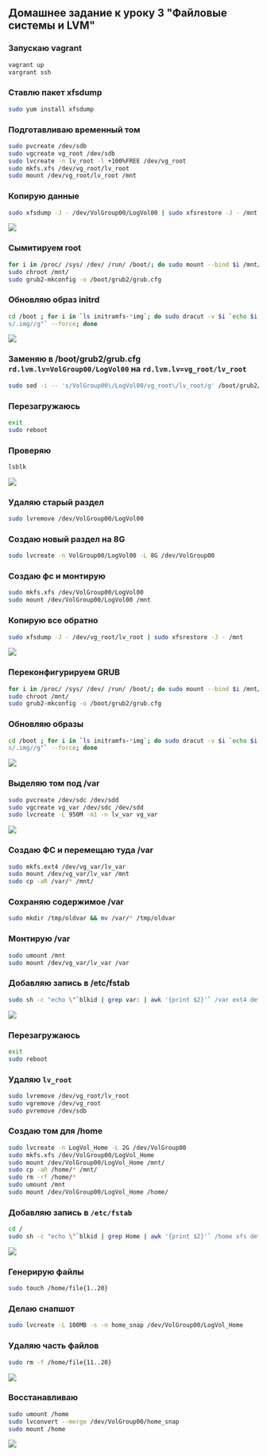 ##  Домашнее задание к уроку 3 "Файловые системы и LVM"

### Запускаю vagrant

```bash
vagrant up
vargrant ssh
```

### Ставлю пакет xfsdump

```bash
sudo yum install xfsdump
```

### Подготавливаю временный том

```bash
sudo pvcreate /dev/sdb
sudo vgcreate vg_root /dev/sdb
sudo lvcreate -n lv_root -l +100%FREE /dev/vg_root
sudo mkfs.xfs /dev/vg_root/lv_root
sudo mount /dev/vg_root/lv_root /mnt
```

### Копирую данные

```bash
sudo xfsdump -J - /dev/VolGroup00/LogVol00 | sudo xfsrestore -J - /mnt
```

![](/images/lesson3/Screenshot_20190512_135515.png)

### Сымитируем root

```bash
for i in /proc/ /sys/ /dev/ /run/ /boot/; do sudo mount --bind $i /mnt/$i; done
sudo chroot /mnt/
sudo grub2-mkconfig -o /boot/grub2/grub.cfg
```

### Обновляю образ initrd

```bash
cd /boot ; for i in `ls initramfs-*img`; do sudo dracut -v $i `echo $i|sed "s/initramfs-//g;
s/.img//g"` --force; done
```

![](/images/lesson3/Screenshot_20190512_140232.png)

### Заменяю в /boot/grub2/grub.cfg `rd.lvm.lv=VolGroup00/LogVol00` на `rd.lvm.lv=vg_root/lv_root`

```bash
sudo sed -i -- 's/VolGroup00\/LogVol00/vg_root\/lv_root/g' /boot/grub2/grub.cfg
```

### Перезагружаюсь

```bash
exit
sudo reboot
```

### Проверяю

```bash
lsblk
```

![](/images/lesson3/Screenshot_20190512_141659.png)

### Удаляю старый раздел

```bash
sudo lvremove /dev/VolGroup00/LogVol00
```

### Создаю новый раздел на 8G

```bash
sudo lvcreate -n VolGroup00/LogVol00 -L 8G /dev/VolGroup00
```

### Создаю фс и монтирую

```bash
sudo mkfs.xfs /dev/VolGroup00/LogVol00
sudo mount /dev/VolGroup00/LogVol00 /mnt
```

### Копирую все обратно

```bash
sudo xfsdump -J - /dev/vg_root/lv_root | sudo xfsrestore -J - /mnt
```

![](/images/lesson3/Screenshot_20190512_144013.png)


### Переконфигурируем GRUB

```bash
for i in /proc/ /sys/ /dev/ /run/ /boot/; do sudo mount --bind $i /mnt/$i; done
sudo chroot /mnt/
sudo grub2-mkconfig -o /boot/grub2/grub.cfg
```

### Обновляю образы

```bash
cd /boot ; for i in `ls initramfs-*img`; do sudo dracut -v $i `echo $i|sed "s/initramfs-//g;
s/.img//g"` --force; done
```

![](/images/lesson3/Screenshot_20190512_145445.png)

### Выделяю том под /var

```bash
sudo pvcreate /dev/sdc /dev/sdd
sudo vgcreate vg_var /dev/sdc /dev/sdd
sudo lvcreate -L 950M -m1 -n lv_var vg_var
```

![](/images/lesson3/Screenshot_20190512_145946.png)

### Создаю ФС и перемещаю туда /var

```bash
sudo mkfs.ext4 /dev/vg_var/lv_var
sudo mount /dev/vg_var/lv_var /mnt
sudo cp -aR /var/* /mnt/
```

### Сохраняю содержимое /var

```bash
sudo mkdir /tmp/oldvar && mv /var/* /tmp/oldvar
```

### Монтирую /var

```bash
sudo umount /mnt 
sudo mount /dev/vg_var/lv_var /var
```

### Добавляю запись в /etc/fstab

```bash
sudo sh -c "echo \"`blkid | grep var: | awk '{print $2}'` /var ext4 defaults 0 0\" >> /etc/fstab"
```

![](/images/lesson3/Screenshot_20190512_150907.png)

### Перезагружаюсь

```bash
exit
sudo reboot
```

### Удаляю `lv_root`

```bash
sudo lvremove /dev/vg_root/lv_root
sudo vgremove /dev/vg_root
sudo pvremove /dev/sdb
```

### Создаю том для /home

```bash
sudo lvcreate -n LogVol_Home -L 2G /dev/VolGroup00
sudo mkfs.xfs /dev/VolGroup00/LogVol_Home
sudo mount /dev/VolGroup00/LogVol_Home /mnt/
sudo cp -aR /home/* /mnt/ 
sudo rm -rf /home/*
sudo umount /mnt
sudo mount /dev/VolGroup00/LogVol_Home /home/
```

### Добавляю запись в `/etc/fstab`

```bash
cd /
sudo sh -c "echo \"`blkid | grep Home | awk '{print $2}'` /home xfs defaults 0 0\" >> /etc/fstab"
```

![](/images/lesson3/Screenshot_20190512_152951.png)

### Генерирую файлы

```bash
sudo touch /home/file{1..20}
```

### Делаю снапшот

```bash
sudo lvcreate -L 100MB -s -n home_snap /dev/VolGroup00/LogVol_Home
```

### Удаляю часть файлов

```bash
sudo rm -f /home/file{11..20}
```

![](/images/lesson3/Screenshot_20190512_154249.png)

### Восстанавливаю

```bash
sudo umount /home
sudo lvconvert --merge /dev/VolGroup00/home_snap
sudo mount /home
```

![](/images/lesson3/Screenshot_20190512_154347.png)




